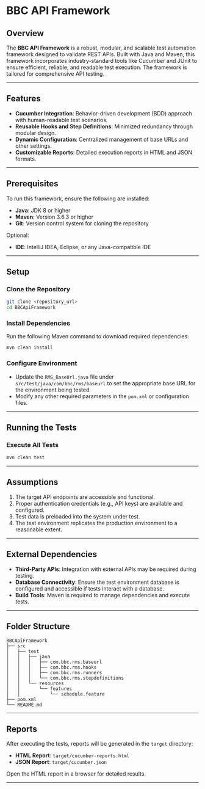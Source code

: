 # BBC API Framework

## Overview

The **BBC API Framework** is a robust, modular, and scalable test automation framework designed to validate REST APIs. Built with Java and Maven, this framework incorporates industry-standard tools like Cucumber and JUnit to ensure efficient, reliable, and readable test execution. The framework is tailored for comprehensive API testing.

---

## Features

- **Cucumber Integration**: Behavior-driven development (BDD) approach with human-readable test scenarios.
- **Reusable Hooks and Step Definitions**: Minimized redundancy through modular design.
- **Dynamic Configuration**: Centralized management of base URLs and other settings.
- **Customizable Reports**: Detailed execution reports in HTML and JSON formats.

---

## Prerequisites

To run this framework, ensure the following are installed:

- **Java**: JDK 8 or higher
- **Maven**: Version 3.6.3 or higher
- **Git**: Version control system for cloning the repository

Optional:
- **IDE**: IntelliJ IDEA, Eclipse, or any Java-compatible IDE

---

## Setup

### Clone the Repository
```bash
git clone <repository_url>
cd BBCApiFramework
```

### Install Dependencies
Run the following Maven command to download required dependencies:
```bash
mvn clean install
```

### Configure Environment
- Update the `RMS_BaseUrl.java` file under `src/test/java/com/bbc/rms/baseurl` to set the appropriate base URL for the environment being tested.
- Modify any other required parameters in the `pom.xml` or configuration files.

---

## Running the Tests

### Execute All Tests
```bash
mvn clean test
```
---

## Assumptions

1. The target API endpoints are accessible and functional.
2. Proper authentication credentials (e.g., API keys) are available and configured.
3. Test data is preloaded into the system under test.
4. The test environment replicates the production environment to a reasonable extent.

---

## External Dependencies

- **Third-Party APIs**: Integration with external APIs may be required during testing.
- **Database Connectivity**: Ensure the test environment database is configured and accessible if tests interact with a database.
- **Build Tools**: Maven is required to manage dependencies and execute tests.

---

## Folder Structure

```
BBCApiFramework
├── src
│   ├── test
│   │   ├── java
│   │   │   ├── com.bbc.rms.baseurl
│   │   │   ├── com.bbc.rms.hooks
│   │   │   ├── com.bbc.rms.runners
│   │   │   └── com.bbc.rms.stepdefinitions
│   │   └── resources
│   │       └── features
│   │           └── schedule.feature
├── pom.xml
└── README.md
```

---

## Reports

After executing the tests, reports will be generated in the `target` directory:

- **HTML Report**: `target/cucumber-reports.html`
- **JSON Report**: `target/cucumber.json`

Open the HTML report in a browser for detailed results.

---
